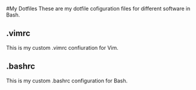 #My Dotfiles
These are my dotfile cofiguration files for different software in Bash.
## .vimrc
This is my custom .vimrc confiuration for Vim.
## .bashrc
This is my custom .bashrc configuration for Bash.
